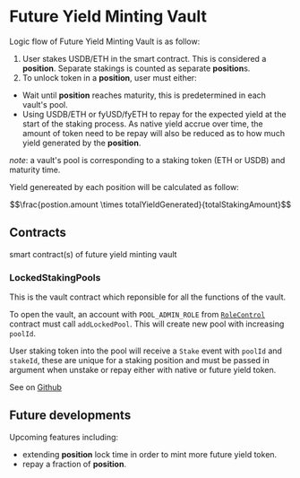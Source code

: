 # Future Yield Minting Vault

Logic flow of Future Yield Minting Vault is as follow:
1. User stakes USDB/ETH in the smart contract. This is considered a **position**. Separate stakings is counted as separate **position**s.
2. To unlock token in a **position**, user must either:
  - Wait until **position** reaches maturity, this is predetermined in each vault's pool. 
  - Using USDB/ETH or fyUSD/fyETH to repay for the expected yield at the start of the staking process.
As native yield accrue over time, the amount of token need to be repay will also be reduced as to how much yield generated by the **position**.

*note*: a vault's pool is corresponding to a staking token (ETH or USDB) and maturity time.

Yield genereated by each position will be calculated as follow:

$$\frac{postion.amount \times totalYieldGenerated}{totalStakingAmount}$$

## Contracts 

smart contract(s) of future yield minting vault

### LockedStakingPools

This is the vault contract which reponsible for all the functions of the vault.

To open the vault, an account with `POOL_ADMIN_ROLE` from [`RoleControl`](./governance.md#rolecontrol) contract must call `addLockedPool`.
This will create new pool with increasing `poolId`.

User staking token into the pool will receive a `Stake` event with `poolId` and `stakeId`, these are unique for a staking position and 
must be passed in argument when unstake or repay either with native or future yield token.

See on [Github](https://github.com/BlastOffOrg/future-yield-contracts/blob/main/contracts/LockedStakingPools.sol)

## Future developments

Upcoming features including:
- extending **position** lock time in order to mint more future yield token.
- repay a fraction of **position**.
